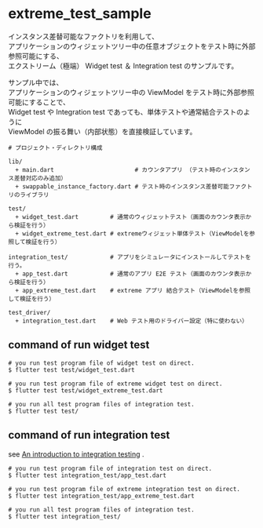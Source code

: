 # extreme_test_sample

インスタンス差替可能なファクトリを利用して、  
アプリケーションのウィジェットツリー中の任意オブジェクトをテスト時に外部参照可能にする、  
エクストリーム（極端） Widget test ＆ Integration test のサンプルです。

サンプル中では、  
アプリケーションのウィジェットツリー中の ViewModel をテスト時に外部参照可能にすることで、  
Widget test や Integration test であっても、単体テストや通常結合テストのように  
ViewModel の振る舞い（内部状態）を直接検証しています。

```
# プロジェクト・ディレクトリ構成

lib/
  + main.dart                       # カウンタアプリ （テスト時のインスタンス差替対応のみ追加）
  + swappable_instance_factory.dart # テスト時のインスタンス差替可能ファクトリのライブラリ
 
test/
  + widget_test.dart         # 通常のウィジェットテスト（画面のカウンタ表示から検証を行う）
  + widget_extreme_test.dart # extremeウィジェット単体テスト（ViewModelを参照して検証を行う）
 
integration_test/            # アプリをシミュレータにインストールしてテストを行う。
  + app_test.dart            # 通常のアプリ E2E テスト（画面のカウンタ表示から検証を行う）
  + app_extreme_test.dart    # extreme アプリ 結合テスト（ViewModelを参照して検証を行う）

test_driver/
  + integration_test.dart    # Web テスト用のドライバー設定（特に使わない） 
```

## command of run widget test

```shell
# you run test program file of widget test on direct.
$ flutter test test/widget_test.dart

# you run test program file of extreme widget test on direct.
$ flutter test test/widget_extreme_test.dart
```

```shell
# you run all test program files of integration test.
$ flutter test test/
```

## command of run integration test

see [An introduction to integration testing](https://flutter.dev/docs/cookbook/testing/integration/introduction) .

```shell
# you run test program file of integration test on direct.
$ flutter test integration_test/app_test.dart

# you run test program file of extreme integration test on direct.
$ flutter test integration_test/app_extreme_test.dart
```

```shell
# you run all test program files of integration test.
$ flutter test integration_test/
```